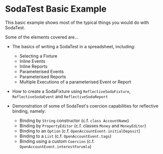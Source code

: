 SodaTest Basic Example
======================

This basic example shows most of the typical things you would do with SodaTest.

Some of the elements covered are...

* The basics of writing a SodaTest in a spreadsheet, including:
  * Selecting a Fixture
  * Inline Events
  * Inline Reports
  * Parameterised Events
  * Parameterised Reports
  * Multiple Executions of a parameterised Event or Report

* How to create a SodaFixture using `ReflectiveSodaFixture`, `ReflectiveSodaEvent` and `ReflectiveSodaReport`

* Demonstration of some of SodaTest's coercion capabilities for reflective binding, namely:
  * Binding by `String` constructor    (c.f. `class AccountName`)
  * Binding by `PropertyEditor`        (c.f. classes `Money` and `MoneyEditor`)
  * Binding to an `Option`             (c.f. `OpenAccountEvent.initialDeposit`)
  * Binding to a `List`                (c.f. `OpenAccountEvent.tags`)
  * Binding using a custom `Coercion`  (c.f. `OpenAccountEvent.interestForumla`)
